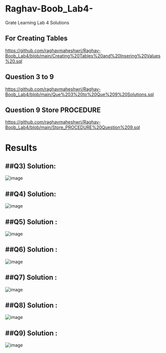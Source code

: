 # Raghav-Boob_Lab4-
Grate Learning Lab 4 Solutions 

## For Creating Tables 
https://github.com/raghavmaheshwri/Raghav-Boob_Lab4/blob/main/Creating%20Tables%20and%20Insering%20Values%20.sql

## Question 3 to 9 
https://github.com/raghavmaheshwri/Raghav-Boob_Lab4/blob/main/Que%203%20to%20Que%209%20Solutions.sql

## Question 9 Store PROCEDURE
https://github.com/raghavmaheshwri/Raghav-Boob_Lab4/blob/main/Store_PROCEDURE%20Question%209.sql

# Results 

##Q3) Solution: 
-- 
![image](https://user-images.githubusercontent.com/76401746/185805378-59ec2c65-1da9-490f-bb3c-9631b17c666b.png)

##Q4) Solution: 
--
![image](https://user-images.githubusercontent.com/76401746/185805390-cd1d87b9-002c-40f3-8394-88074ea998ce.png)

##Q5) Solution : 
-- 
![image](https://user-images.githubusercontent.com/76401746/185805432-0ed86879-bbdd-4366-8134-11a9a1b060d2.png)

##Q6) Solution : 
--
![image](https://user-images.githubusercontent.com/76401746/185805442-4459ede6-46a0-4ad1-a60c-8e9684758347.png)

##Q7) Solution :
--
![image](https://user-images.githubusercontent.com/76401746/185805465-10be3c71-5ed8-4fe0-919b-75b0b0ee990e.png)

##Q8) Solution : 
--
![image](https://user-images.githubusercontent.com/76401746/185805483-b2390708-f9f9-4977-a039-9de951ee729a.png)

##Q9) Solution : 
--
![image](https://user-images.githubusercontent.com/76401746/185805520-96b9c5a3-d1c2-4f7b-bb9a-5e012c5a2e82.png)


